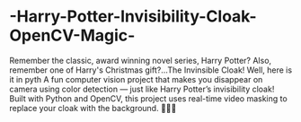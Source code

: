 # -Harry-Potter-Invisibility-Cloak-OpenCV-Magic-
Remember the classic, award winning novel series, Harry Potter?
Also, remember one of Harry's Christmas gift?...The Invinsible Cloak!
Well, here is it in pyth
A fun computer vision project that makes you disappear on camera using color detection — just like Harry Potter’s invisibility cloak! Built with Python and OpenCV, this project uses real-time video masking to replace your cloak with the background. 🧙‍♂️✨
